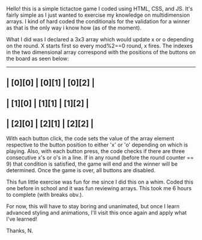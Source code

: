 Hello! this is a simple tictactoe game I coded using HTML, CSS, and JS. It's fairly simple as I just wanted to exercise my knowledge on multidimension arrays. I kind of hard coded the conditionals for the validation for a winner as that is the only way i know how (as of the moment). 

What I did was I declared a 3x3 array which would update x or o depending on the round. X starts first so every mod%2==0 round, x fires. The indexes in the two dimensional array correspond with the positions of the buttons on the board as seen below:

----------------------------
| [0][0] | [0][1] | [0][2] |
----------------------------
| [1][0] | [1][1] | [1][2] |
----------------------------
| [2][0] | [2][1] | [2][2] |
----------------------------

With each button click, the code sets the value of the array element respective to the button position to either 'x' or 'o' depending on which is playing. Also, with each button press, the code checks if there are three consecutive x's or o's in a line. If in any round (before the round counter == 9) that condition is satisfied, the game will end and the winner will be determined. Once the game is over, all buttons are disabled.


This fun little exercise was fun for me since I did this on a whim. Coded this one before in school and it was fun reviewing arrays. This took me 6 hours to complete (with breaks obv.). 

For now, this will have to stay boring and unanimated, but once I learn advanced styling and animations, I'll visit this once again and apply what I've learned! 

Thanks,
N.